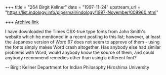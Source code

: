 +++
title = "264 Birgit Kellner"
date = "1997-11-24"
upstream_url = "https://list.indology.info/pipermail/indology/1997-November/009960.html"

+++
[Archive link](https://list.indology.info/pipermail/indology/1997-November/009960.html)

I have downloaded the Times CSX-true type fonts from John Smith's
website which he mentioned in a recent posting to this list; however, at
least the Japanese version of Word 97 does not seem to approve of them -
using the fonts simply makes Word crash altogether. Has anybody else had
similar problems with Word, would anybody know the source of them, and
could anybody recommend remedies other than using a different font?



--
Birgit Kellner
Department for Indian Philosophy
Hiroshima University



